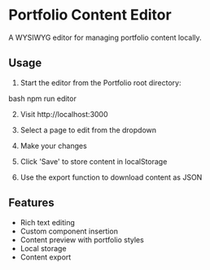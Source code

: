 # Portfolio Content Editor

A WYSIWYG editor for managing portfolio content locally.

## Usage

1. Start the editor from the Portfolio root directory:

bash
npm run editor


2. Visit http://localhost:3000

3. Select a page to edit from the dropdown

4. Make your changes

5. Click 'Save' to store content in localStorage

6. Use the export function to download content as JSON

## Features

- Rich text editing
- Custom component insertion
- Content preview with portfolio styles
- Local storage
- Content export